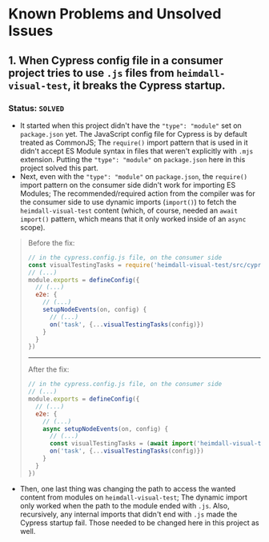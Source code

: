 Known Problems and Unsolved Issues
==================================

## 1. When Cypress config file in a consumer project tries to use `.js` files from `heimdall-visual-test`, it breaks the Cypress startup.
### Status: `SOLVED`
- It started when this project didn't have the `"type": "module"` set on `package.json` yet. The JavaScript config file for Cypress is by default treated as CommonJS; The `require()` import pattern that is used in it didn't accept ES Module syntax in files that weren't explicitly with `.mjs` extension. Putting the `"type": "module"` on `package.json` here in this project solved this part.
- Next, even with the `"type": "module"` on `package.json`, the `require()` import pattern on the consumer side didn't work for importing ES Modules; The recommended/required action from the compiler was for the consumer side to use dynamic imports (`import()`) to fetch the `heimdall-visual-test` content (which, of course, needed an `await import()` pattern, which means that it only worked inside of an `async` scope).
> Before the fix:
> ```js
> // in the cypress.config.js file, on the consumer side
> const visualTestingTasks = require('heimdall-visual-test/src/cypress/taskHandlers')
> // (...)
> module.exports = defineConfig({
>   // (...)
>   e2e: {
>     // (...)
>     setupNodeEvents(on, config) {
>       // (...)
>       on('task', {...visualTestingTasks(config)})
>     }
>   }
> })
> ```
> ---
> After the fix:
> ```js
> // in the cypress.config.js file, on the consumer side
> // (...)
> module.exports = defineConfig({
>   // (...)
>   e2e: {
>     // (...)
>     async setupNodeEvents(on, config) {
>       // (...)
>       const visualTestingTasks = (await import('heimdall-visual-test/src/cypress/taskHandlers')).default
>       on('task', {...visualTestingTasks(config)})
>     }
>   }
> })
> ```
- Then, one last thing was changing the path to access the wanted content from modules on `heimdall-visual-test`; The dynamic import only worked when the path to the module ended with `.js`. Also, recursively, any internal imports that didn't end with `.js` made the Cypress startup fail. Those needed to be changed here in this project as well.
